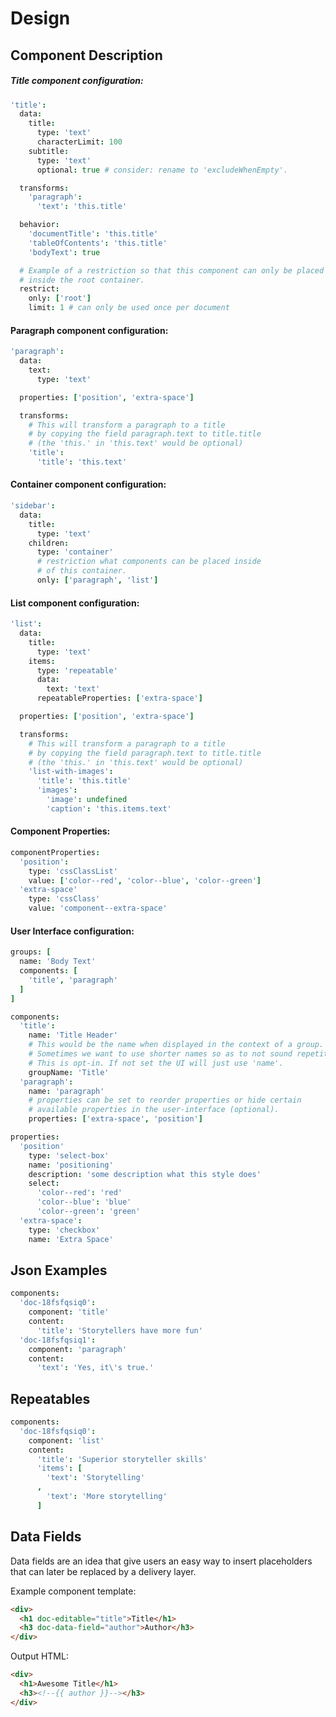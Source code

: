 
# Design

## Component Description

##### Title component configuration:

```coffee
'title':
  data:
    title: 
      type: 'text'
      characterLimit: 100
    subtitle:
      type: 'text'
      optional: true # consider: rename to 'excludeWhenEmpty'.

  transforms:
    'paragraph':
      'text': 'this.title'

  behavior: 
    'documentTitle': 'this.title'
    'tableOfContents': 'this.title'
    'bodyText': true

  # Example of a restriction so that this component can only be placed
  # inside the root container.
  restrict:
    only: ['root']
    limit: 1 # can only be used once per document
```

#### Paragraph component configuration:

```coffee
'paragraph': 
  data:
    text: 
      type: 'text'

  properties: ['position', 'extra-space']

  transforms:
    # This will transform a paragraph to a title
    # by copying the field paragraph.text to title.title
    # (the 'this.' in 'this.text' would be optional)
    'title':
      'title': 'this.text'
```

#### Container component configuration:

```coffee
'sidebar': 
  data:
    title: 
      type: 'text'
    children: 
      type: 'container'
      # restriction what components can be placed inside 
      # of this container.
      only: ['paragraph', 'list']
```

#### List component configuration:

```coffee
'list': 
  data:
    title: 
      type: 'text'
    items: 
      type: 'repeatable'
      data:
        text: 'text'
      repeatableProperties: ['extra-space']

  properties: ['position', 'extra-space']

  transforms:
    # This will transform a paragraph to a title
    # by copying the field paragraph.text to title.title
    # (the 'this.' in 'this.text' would be optional)
    'list-with-images':
      'title': 'this.title'
      'images':
        'image': undefined
        'caption': 'this.items.text'
```

#### Component Properties:

```coffee
componentProperties:
  'position':
    type: 'cssClassList'
    value: ['color--red', 'color--blue', 'color--green']
  'extra-space'
    type: 'cssClass'
    value: 'component--extra-space'
```

#### User Interface configuration:

```coffee
groups: [
  name: 'Body Text'
  components: [
    'title', 'paragraph'
  ]
]

components: 
  'title': 
    name: 'Title Header'
    # This would be the name when displayed in the context of a group.
    # Sometimes we want to use shorter names so as to not sound repetitive.
    # This is opt-in. If not set the UI will just use 'name'.
    groupName: 'Title'
  'paragraph':
    name: 'paragraph'
    # properties can be set to reorder properties or hide certain 
    # available properties in the user-interface (optional).
    properties: ['extra-space', 'position']

properties:
  'position'
    type: 'select-box'
    name: 'positioning'
    description: 'some description what this style does'
    select:
      'color--red': 'red'
      'color--blue': 'blue'
      'color--green': 'green'
  'extra-space':
    type: 'checkbox'
    name: 'Extra Space'
```


## Json Examples

```coffee
components:
  'doc-18fsfqsiq0':
    component: 'title'
    content:
      'title': 'Storytellers have more fun'
  'doc-18fsfqsiq1':
    component: 'paragraph'
    content:
      'text': 'Yes, it\'s true.'
```


## Repeatables

```coffee
components:
  'doc-18fsfqsiq0':
    component: 'list'
    content:
      'title': 'Superior storyteller skills'
      'items': [
        'text': 'Storytelling' 
      ,
        'text': 'More storytelling'
      ]
```

## Data Fields

Data fields are an idea that give users an easy way to insert placeholders
that can later be replaced by a delivery layer.

Example component template:

```html
<div>
  <h1 doc-editable="title">Title</h1>
  <h3 doc-data-field="author">Author</h3>
</div>
```

Output HTML:

```html
<div>
  <h1>Awesome Title</h1>
  <h3><!--{{ author }}--></h3>
</div>
```
